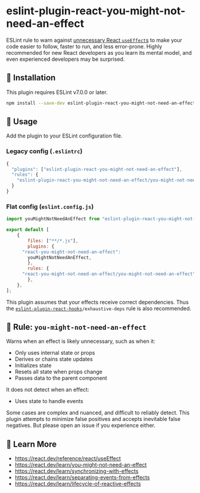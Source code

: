 # eslint-plugin-react-you-might-not-need-an-effect

ESLint rule to warn against [unnecessary React `useEffect`s](https://react.dev/learn/you-might-not-need-an-effect) to make your code easier to follow, faster to run, and less error-prone. Highly recommended for new React developers as you learn its mental model, and even experienced developers may be surprised.

## 🚀 Installation

This plugin requires ESLint v7.0.0 or later.

```bash
npm install --save-dev eslint-plugin-react-you-might-not-need-an-effect
```

## 🔧 Usage

Add the plugin to your ESLint configuration file.

### Legacy config (`.eslintrc`)

```js
{
  "plugins": ["eslint-plugin-react-you-might-not-need-an-effect"],
  "rules": {
    "eslint-plugin-react-you-might-not-need-an-effect/you-might-not-need-an-effect": "warn"
  }
}
```

### Flat config (`eslint.config.js`)

```js
import youMightNotNeedAnEffect from "eslint-plugin-react-you-might-not-need-an-effect";

export default [
	{
		files: ["**/*.js"],
		plugins: {
      "react-you-might-not-need-an-effect":
        youMightNotNeedAnEffect,
		},
		rules: {
      "react-you-might-not-need-an-effect/you-might-not-need-an-effect": "warn",
		},
	},
];

```

This plugin assumes that your effects receive correct dependencies. Thus the [`eslint-plugin-react-hooks`](https://www.npmjs.com/package/eslint-plugin-react-hooks)`/exhaustive-deps` rule is also recommended.

## 🔎 Rule: `you-might-not-need-an-effect`

Warns when an effect is likely unnecessary, such as when it:

- Only uses internal state or props
- Derives or chains state updates
- Initializes state
- Resets all state when props change
- Passes data to the parent component

It does not detect when an effect:

- Uses state to handle events

Some cases are complex and nuanced, and difficult to reliably detect. This plugin attempts to minimize false positives and accepts inevitable false negatives. But please open an issue if you experience either.

## 📖 Learn More

- https://react.dev/reference/react/useEffect
- https://react.dev/learn/you-might-not-need-an-effect
- https://react.dev/learn/synchronizing-with-effects
- https://react.dev/learn/separating-events-from-effects
- https://react.dev/learn/lifecycle-of-reactive-effects
